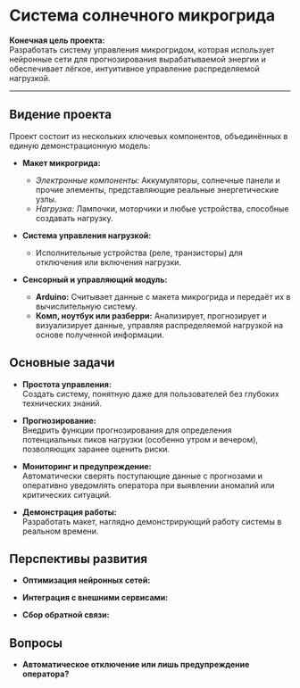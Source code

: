 # Система солнечного микрогрида

**Конечная цель проекта:**  
Разработать  систему управления микрогридом, которая использует нейронные сети для прогнозирования вырабатываемой энергии и обеспечивает лёгкое, интуитивное управление распределяемой нагрузкой.

---

## Видение проекта

Проект состоит из нескольких ключевых компонентов, объединённых в единую демонстрационную модель:

- **Макет микрогрида:**  
  - *Электронные компоненты:* Аккумуляторы, солнечные панели и прочие элементы, представляющие реальные энергетические узлы.
  - *Нагрузка:* Лампочки, моторчики и любые устройства, способные создавать нагрузку.

- **Система управления нагрузкой:**  
  - Исполнительные устройства (реле, транзисторы) для отключения или включения нагрузки.

- **Сенсорный и управляющий модуль:**  
  - **Arduino:** Считывает данные с макета микрогрида и передаёт их в вычислительную систему.
  - **Комп, ноутбук или разберри:** Анализирует, прогнозирует и визуализирует данные, управляя распределяемой нагрузкой на основе полученной информации.


## Основные задачи

- **Простота управления:**  
  Создать систему, понятную даже для пользователей без глубоких технических знаний.

- **Прогнозирование:**  
  Внедрить функции прогнозирования для определения потенциальных пиков нагрузки (особенно утром и вечером), позволяющих заранее оценить риски.

- **Мониторинг и предупреждение:**  
  Автоматически сверять поступающие данные с прогнозами и оперативно уведомлять оператора при выявлении аномалий или критических ситуаций.

- **Демонстрация работы:**  
  Разработать макет, наглядно демонстрирующий работу системы в реальном времени.





## Перспективы развития

- **Оптимизация нейронных сетей:**  

- **Интеграция с внешними сервисами:**  

- **Сбор обратной связи:**  



## Вопросы
- **Автоматическое отключение или лишь предупреждение оператора?**

